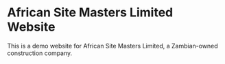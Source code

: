 # African Site Masters Limited Website

This is a demo website for African Site Masters Limited, a Zambian-owned construction company. 


 
 
